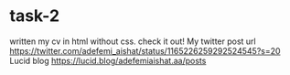 # task-2
written my cv in html without css. check it out!
My twitter post url
https://twitter.com/adefemi_aishat/status/1165226259292524545?s=20
Lucid blog
https://lucid.blog/adefemiaishat.aa/posts